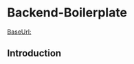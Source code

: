 # Backend-Boilerplate

[BaseUrl:](https://spotify-song-suggester-3.herokuapp.com/)

## Introduction

